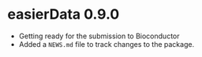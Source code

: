 # easierData 0.9.0

* Getting ready for the submission to Bioconductor
* Added a `NEWS.md` file to track changes to the package.
